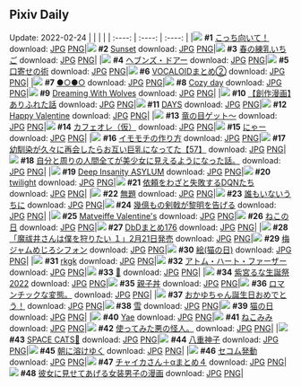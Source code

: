 ## Pixiv Daily
Update: 2022-02-24
|      |      |      |
| :----: | :----: | :----: |
|![](https://pixiv.microyu.workers.dev/c/240x480/img-master/img/2022/02/22/00/00/06/96426142_p0_master1200.jpg) **#1** [こっち向いて！](https://www.pixiv.net/artworks/96426142) download: [JPG](https://pixiv.microyu.workers.dev/img-original/img/2022/02/22/00/00/06/96426142_p0.jpg) [PNG](https://pixiv.microyu.workers.dev/img-original/img/2022/02/22/00/00/06/96426142_p0.png)|![](https://pixiv.microyu.workers.dev/c/240x480/img-master/img/2022/02/23/00/00/07/96452295_p0_master1200.jpg) **#2** [Sunset](https://www.pixiv.net/artworks/96452295) download: [JPG](https://pixiv.microyu.workers.dev/img-original/img/2022/02/23/00/00/07/96452295_p0.jpg) [PNG](https://pixiv.microyu.workers.dev/img-original/img/2022/02/23/00/00/07/96452295_p0.png)|![](https://pixiv.microyu.workers.dev/c/240x480/img-master/img/2022/02/22/00/00/36/96426307_p0_master1200.jpg) **#3** [春の練乳いちご](https://www.pixiv.net/artworks/96426307) download: [JPG](https://pixiv.microyu.workers.dev/img-original/img/2022/02/22/00/00/36/96426307_p0.jpg) [PNG](https://pixiv.microyu.workers.dev/img-original/img/2022/02/22/00/00/36/96426307_p0.png)|
|![](https://pixiv.microyu.workers.dev/c/240x480/img-master/img/2022/02/22/00/00/22/96426258_p0_master1200.jpg) **#4** [ヘブンズ・ドアー](https://www.pixiv.net/artworks/96426258) download: [JPG](https://pixiv.microyu.workers.dev/img-original/img/2022/02/22/00/00/22/96426258_p0.jpg) [PNG](https://pixiv.microyu.workers.dev/img-original/img/2022/02/22/00/00/22/96426258_p0.png)|![](https://pixiv.microyu.workers.dev/c/240x480/img-master/img/2022/02/22/06/00/02/96431693_p0_master1200.jpg) **#5** [口寄せの術](https://www.pixiv.net/artworks/96431693) download: [JPG](https://pixiv.microyu.workers.dev/img-original/img/2022/02/22/06/00/02/96431693_p0.jpg) [PNG](https://pixiv.microyu.workers.dev/img-original/img/2022/02/22/06/00/02/96431693_p0.png)|![](https://pixiv.microyu.workers.dev/c/240x480/img-master/img/2022/02/23/00/00/36/96452410_p0_master1200.jpg) **#6** [VOCALOIDまとめ②](https://www.pixiv.net/artworks/96452410) download: [JPG](https://pixiv.microyu.workers.dev/img-original/img/2022/02/23/00/00/36/96452410_p0.jpg) [PNG](https://pixiv.microyu.workers.dev/img-original/img/2022/02/23/00/00/36/96452410_p0.png)|
|![](https://pixiv.microyu.workers.dev/c/240x480/img-master/img/2022/02/22/00/01/44/96426276_p0_master1200.jpg) **#7** [●○●○](https://www.pixiv.net/artworks/96426276) download: [JPG](https://pixiv.microyu.workers.dev/img-original/img/2022/02/22/00/01/44/96426276_p0.jpg) [PNG](https://pixiv.microyu.workers.dev/img-original/img/2022/02/22/00/01/44/96426276_p0.png)|![](https://pixiv.microyu.workers.dev/c/240x480/img-master/img/2022/02/23/00/00/09/96452315_p0_master1200.jpg) **#8** [Cozy day](https://www.pixiv.net/artworks/96452315) download: [JPG](https://pixiv.microyu.workers.dev/img-original/img/2022/02/23/00/00/09/96452315_p0.jpg) [PNG](https://pixiv.microyu.workers.dev/img-original/img/2022/02/23/00/00/09/96452315_p0.png)|![](https://pixiv.microyu.workers.dev/c/240x480/img-master/img/2022/02/22/03/27/02/96430408_p0_master1200.jpg) **#9** [Dreaming With Wolves](https://www.pixiv.net/artworks/96430408) download: [JPG](https://pixiv.microyu.workers.dev/img-original/img/2022/02/22/03/27/02/96430408_p0.jpg) [PNG](https://pixiv.microyu.workers.dev/img-original/img/2022/02/22/03/27/02/96430408_p0.png)|
|![](https://pixiv.microyu.workers.dev/c/240x480/img-master/img/2022/02/22/21/25/48/96445902_p0_master1200.jpg) **#10** [【創作漫画】ありふれた話](https://www.pixiv.net/artworks/96445902) download: [JPG](https://pixiv.microyu.workers.dev/img-original/img/2022/02/22/21/25/48/96445902_p0.jpg) [PNG](https://pixiv.microyu.workers.dev/img-original/img/2022/02/22/21/25/48/96445902_p0.png)|![](https://pixiv.microyu.workers.dev/c/240x480/img-master/img/2022/02/22/00/00/04/96426128_p0_master1200.jpg) **#11** [DAYS](https://www.pixiv.net/artworks/96426128) download: [JPG](https://pixiv.microyu.workers.dev/img-original/img/2022/02/22/00/00/04/96426128_p0.jpg) [PNG](https://pixiv.microyu.workers.dev/img-original/img/2022/02/22/00/00/04/96426128_p0.png)|![](https://pixiv.microyu.workers.dev/c/240x480/img-master/img/2022/02/22/00/00/08/96426153_p0_master1200.jpg) **#12** [Happy Valentine](https://www.pixiv.net/artworks/96426153) download: [JPG](https://pixiv.microyu.workers.dev/img-original/img/2022/02/22/00/00/08/96426153_p0.jpg) [PNG](https://pixiv.microyu.workers.dev/img-original/img/2022/02/22/00/00/08/96426153_p0.png)|
|![](https://pixiv.microyu.workers.dev/c/240x480/img-master/img/2022/02/22/07/30/01/96432549_p0_master1200.jpg) **#13** [竜の目ゲット～](https://www.pixiv.net/artworks/96432549) download: [JPG](https://pixiv.microyu.workers.dev/img-original/img/2022/02/22/07/30/01/96432549_p0.jpg) [PNG](https://pixiv.microyu.workers.dev/img-original/img/2022/02/22/07/30/01/96432549_p0.png)|![](https://pixiv.microyu.workers.dev/c/240x480/img-master/img/2022/02/22/20/30/01/96444240_p0_master1200.jpg) **#14** [カフェオレ（仮）](https://www.pixiv.net/artworks/96444240) download: [JPG](https://pixiv.microyu.workers.dev/img-original/img/2022/02/22/20/30/01/96444240_p0.jpg) [PNG](https://pixiv.microyu.workers.dev/img-original/img/2022/02/22/20/30/01/96444240_p0.png)|![](https://pixiv.microyu.workers.dev/c/240x480/img-master/img/2022/02/22/00/20/59/96427087_p0_master1200.jpg) **#15** [にゃー](https://www.pixiv.net/artworks/96427087) download: [JPG](https://pixiv.microyu.workers.dev/img-original/img/2022/02/22/00/20/59/96427087_p0.jpg) [PNG](https://pixiv.microyu.workers.dev/img-original/img/2022/02/22/00/20/59/96427087_p0.png)|
|![](https://pixiv.microyu.workers.dev/c/240x480/img-master/img/2022/02/23/00/12/54/96452912_p0_master1200.jpg) **#16** [イモモチの作り方](https://www.pixiv.net/artworks/96452912) download: [JPG](https://pixiv.microyu.workers.dev/img-original/img/2022/02/23/00/12/54/96452912_p0.jpg) [PNG](https://pixiv.microyu.workers.dev/img-original/img/2022/02/23/00/12/54/96452912_p0.png)|![](https://pixiv.microyu.workers.dev/c/240x480/img-master/img/2022/02/22/00/00/39/96426320_p0_master1200.jpg) **#17** [幼馴染が久々に再会したらお互い巨乳になってた【57】](https://www.pixiv.net/artworks/96426320) download: [JPG](https://pixiv.microyu.workers.dev/img-original/img/2022/02/22/00/00/39/96426320_p0.jpg) [PNG](https://pixiv.microyu.workers.dev/img-original/img/2022/02/22/00/00/39/96426320_p0.png)|![](https://pixiv.microyu.workers.dev/c/240x480/img-master/img/2022/02/22/00/00/31/96426287_p0_master1200.jpg) **#18** [自分と周りの人間全てが美少女に見えるようになった話。](https://www.pixiv.net/artworks/96426287) download: [JPG](https://pixiv.microyu.workers.dev/img-original/img/2022/02/22/00/00/31/96426287_p0.jpg) [PNG](https://pixiv.microyu.workers.dev/img-original/img/2022/02/22/00/00/31/96426287_p0.png)|
|![](https://pixiv.microyu.workers.dev/c/240x480/img-master/img/2022/02/22/00/30/01/96427330_p0_master1200.jpg) **#19** [Deep Insanity ASYLUM](https://www.pixiv.net/artworks/96427330) download: [JPG](https://pixiv.microyu.workers.dev/img-original/img/2022/02/22/00/30/01/96427330_p0.jpg) [PNG](https://pixiv.microyu.workers.dev/img-original/img/2022/02/22/00/30/01/96427330_p0.png)|![](https://pixiv.microyu.workers.dev/c/240x480/img-master/img/2022/02/22/13/58/16/96436788_p0_master1200.jpg) **#20** [twilight](https://www.pixiv.net/artworks/96436788) download: [JPG](https://pixiv.microyu.workers.dev/img-original/img/2022/02/22/13/58/16/96436788_p0.jpg) [PNG](https://pixiv.microyu.workers.dev/img-original/img/2022/02/22/13/58/16/96436788_p0.png)|![](https://pixiv.microyu.workers.dev/c/240x480/img-master/img/2022/02/23/19/36/38/96470065_p0_master1200.jpg) **#21** [依頼をわざと失敗するDQNたち](https://www.pixiv.net/artworks/96470065) download: [JPG](https://pixiv.microyu.workers.dev/img-original/img/2022/02/23/19/36/38/96470065_p0.jpg) [PNG](https://pixiv.microyu.workers.dev/img-original/img/2022/02/23/19/36/38/96470065_p0.png)|
|![](https://pixiv.microyu.workers.dev/c/240x480/img-master/img/2022/02/23/19/24/58/96469741_p0_master1200.jpg) **#22** [無題](https://www.pixiv.net/artworks/96469741) download: [JPG](https://pixiv.microyu.workers.dev/img-original/img/2022/02/23/19/24/58/96469741_p0.jpg) [PNG](https://pixiv.microyu.workers.dev/img-original/img/2022/02/23/19/24/58/96469741_p0.png)|![](https://pixiv.microyu.workers.dev/c/240x480/img-master/img/2022/02/22/08/20/34/96433029_p0_master1200.jpg) **#23** [誰もいないうちに](https://www.pixiv.net/artworks/96433029) download: [JPG](https://pixiv.microyu.workers.dev/img-original/img/2022/02/22/08/20/34/96433029_p0.jpg) [PNG](https://pixiv.microyu.workers.dev/img-original/img/2022/02/22/08/20/34/96433029_p0.png)|![](https://pixiv.microyu.workers.dev/c/240x480/img-master/img/2022/02/23/00/30/01/96453436_p0_master1200.jpg) **#24** [幾億もの剣戟が黎明を告げる](https://www.pixiv.net/artworks/96453436) download: [JPG](https://pixiv.microyu.workers.dev/img-original/img/2022/02/23/00/30/01/96453436_p0.jpg) [PNG](https://pixiv.microyu.workers.dev/img-original/img/2022/02/23/00/30/01/96453436_p0.png)|
|![](https://pixiv.microyu.workers.dev/c/240x480/img-master/img/2022/02/22/09/17/45/96433550_p0_master1200.jpg) **#25** [Matveiffe Valentine's](https://www.pixiv.net/artworks/96433550) download: [JPG](https://pixiv.microyu.workers.dev/img-original/img/2022/02/22/09/17/45/96433550_p0.jpg) [PNG](https://pixiv.microyu.workers.dev/img-original/img/2022/02/22/09/17/45/96433550_p0.png)|![](https://pixiv.microyu.workers.dev/c/240x480/img-master/img/2022/02/22/22/22/27/96448202_p0_master1200.jpg) **#26** [ねこの日](https://www.pixiv.net/artworks/96448202) download: [JPG](https://pixiv.microyu.workers.dev/img-original/img/2022/02/22/22/22/27/96448202_p0.jpg) [PNG](https://pixiv.microyu.workers.dev/img-original/img/2022/02/22/22/22/27/96448202_p0.png)|![](https://pixiv.microyu.workers.dev/c/240x480/img-master/img/2022/02/22/00/31/23/96427380_p0_master1200.jpg) **#27** [DbDまとめ176](https://www.pixiv.net/artworks/96427380) download: [JPG](https://pixiv.microyu.workers.dev/img-original/img/2022/02/22/00/31/23/96427380_p0.jpg) [PNG](https://pixiv.microyu.workers.dev/img-original/img/2022/02/22/00/31/23/96427380_p0.png)|
|![](https://pixiv.microyu.workers.dev/c/240x480/img-master/img/2022/02/22/00/03/34/96426473_p0_master1200.jpg) **#28** [「魔祓井さんは僕を狩りたい １」2月21日発売](https://www.pixiv.net/artworks/96426473) download: [JPG](https://pixiv.microyu.workers.dev/img-original/img/2022/02/22/00/03/34/96426473_p0.jpg) [PNG](https://pixiv.microyu.workers.dev/img-original/img/2022/02/22/00/03/34/96426473_p0.png)|![](https://pixiv.microyu.workers.dev/c/240x480/img-master/img/2022/02/23/20/30/00/96471356_p0_master1200.jpg) **#29** [梅ジャムめじろシフォン](https://www.pixiv.net/artworks/96471356) download: [JPG](https://pixiv.microyu.workers.dev/img-original/img/2022/02/23/20/30/00/96471356_p0.jpg) [PNG](https://pixiv.microyu.workers.dev/img-original/img/2022/02/23/20/30/00/96471356_p0.png)|![](https://pixiv.microyu.workers.dev/c/240x480/img-master/img/2022/02/22/22/25/09/96448403_p0_master1200.jpg) **#30** [絵(猫の日)](https://www.pixiv.net/artworks/96448403) download: [JPG](https://pixiv.microyu.workers.dev/img-original/img/2022/02/22/22/25/09/96448403_p0.jpg) [PNG](https://pixiv.microyu.workers.dev/img-original/img/2022/02/22/22/25/09/96448403_p0.png)|
|![](https://pixiv.microyu.workers.dev/c/240x480/img-master/img/2022/02/22/01/30/04/96428716_p0_master1200.jpg) **#31** [rkgk](https://www.pixiv.net/artworks/96428716) download: [JPG](https://pixiv.microyu.workers.dev/img-original/img/2022/02/22/01/30/04/96428716_p0.jpg) [PNG](https://pixiv.microyu.workers.dev/img-original/img/2022/02/22/01/30/04/96428716_p0.png)|![](https://pixiv.microyu.workers.dev/c/240x480/img-master/img/2022/02/23/00/02/37/96452536_p0_master1200.jpg) **#32** [アトム・ハート・ファーザー](https://www.pixiv.net/artworks/96452536) download: [JPG](https://pixiv.microyu.workers.dev/img-original/img/2022/02/23/00/02/37/96452536_p0.jpg) [PNG](https://pixiv.microyu.workers.dev/img-original/img/2022/02/23/00/02/37/96452536_p0.png)|![](https://pixiv.microyu.workers.dev/c/240x480/img-master/img/2022/02/22/13/12/36/96436207_p0_master1200.jpg) **#33** [💖](https://www.pixiv.net/artworks/96436207) download: [JPG](https://pixiv.microyu.workers.dev/img-original/img/2022/02/22/13/12/36/96436207_p0.jpg) [PNG](https://pixiv.microyu.workers.dev/img-original/img/2022/02/22/13/12/36/96436207_p0.png)|
|![](https://pixiv.microyu.workers.dev/c/240x480/img-master/img/2022/02/23/00/00/08/96452309_p0_master1200.jpg) **#34** [紫宮るな生誕祭2022](https://www.pixiv.net/artworks/96452309) download: [JPG](https://pixiv.microyu.workers.dev/img-original/img/2022/02/23/00/00/08/96452309_p0.jpg) [PNG](https://pixiv.microyu.workers.dev/img-original/img/2022/02/23/00/00/08/96452309_p0.png)|![](https://pixiv.microyu.workers.dev/c/240x480/img-master/img/2022/02/22/03/20/20/96430327_p0_master1200.jpg) **#35** [親子丼](https://www.pixiv.net/artworks/96430327) download: [JPG](https://pixiv.microyu.workers.dev/img-original/img/2022/02/22/03/20/20/96430327_p0.jpg) [PNG](https://pixiv.microyu.workers.dev/img-original/img/2022/02/22/03/20/20/96430327_p0.png)|![](https://pixiv.microyu.workers.dev/c/240x480/img-master/img/2022/02/23/00/36/31/96453551_p0_master1200.jpg) **#36** [ロマンチックな変態。](https://www.pixiv.net/artworks/96453551) download: [JPG](https://pixiv.microyu.workers.dev/img-original/img/2022/02/23/00/36/31/96453551_p0.jpg) [PNG](https://pixiv.microyu.workers.dev/img-original/img/2022/02/23/00/36/31/96453551_p0.png)|
|![](https://pixiv.microyu.workers.dev/c/240x480/img-master/img/2022/02/22/00/00/17/96426228_p0_master1200.jpg) **#37** [おかゆちゃん誕生日おめでとう！](https://www.pixiv.net/artworks/96426228) download: [JPG](https://pixiv.microyu.workers.dev/img-original/img/2022/02/22/00/00/17/96426228_p0.jpg) [PNG](https://pixiv.microyu.workers.dev/img-original/img/2022/02/22/00/00/17/96426228_p0.png)|![](https://pixiv.microyu.workers.dev/c/240x480/img-master/img/2022/02/22/00/00/17/96426224_p0_master1200.jpg) **#38** [雪](https://www.pixiv.net/artworks/96426224) download: [JPG](https://pixiv.microyu.workers.dev/img-original/img/2022/02/22/00/00/17/96426224_p0.jpg) [PNG](https://pixiv.microyu.workers.dev/img-original/img/2022/02/22/00/00/17/96426224_p0.png)|![](https://pixiv.microyu.workers.dev/c/240x480/img-master/img/2022/02/22/00/00/34/96426301_p0_master1200.jpg) **#39** [猫の日](https://www.pixiv.net/artworks/96426301) download: [JPG](https://pixiv.microyu.workers.dev/img-original/img/2022/02/22/00/00/34/96426301_p0.jpg) [PNG](https://pixiv.microyu.workers.dev/img-original/img/2022/02/22/00/00/34/96426301_p0.png)|
|![](https://pixiv.microyu.workers.dev/c/240x480/img-master/img/2022/02/22/00/02/38/96426433_p0_master1200.jpg) **#40** [Yae](https://www.pixiv.net/artworks/96426433) download: [JPG](https://pixiv.microyu.workers.dev/img-original/img/2022/02/22/00/02/38/96426433_p0.jpg) [PNG](https://pixiv.microyu.workers.dev/img-original/img/2022/02/22/00/02/38/96426433_p0.png)|![](https://pixiv.microyu.workers.dev/c/240x480/img-master/img/2022/02/22/18/57/48/96442024_p0_master1200.jpg) **#41** [ねこみみ](https://www.pixiv.net/artworks/96442024) download: [JPG](https://pixiv.microyu.workers.dev/img-original/img/2022/02/22/18/57/48/96442024_p0.jpg) [PNG](https://pixiv.microyu.workers.dev/img-original/img/2022/02/22/18/57/48/96442024_p0.png)|![](https://pixiv.microyu.workers.dev/c/240x480/img-master/img/2022/02/23/14/21/44/96463761_p0_master1200.jpg) **#42** [使ってみた悪の怪人。](https://www.pixiv.net/artworks/96463761) download: [JPG](https://pixiv.microyu.workers.dev/img-original/img/2022/02/23/14/21/44/96463761_p0.jpg) [PNG](https://pixiv.microyu.workers.dev/img-original/img/2022/02/23/14/21/44/96463761_p0.png)|
|![](https://pixiv.microyu.workers.dev/c/240x480/img-master/img/2022/02/22/00/00/02/96426114_p0_master1200.jpg) **#43** [SPACE CATS💫](https://www.pixiv.net/artworks/96426114) download: [JPG](https://pixiv.microyu.workers.dev/img-original/img/2022/02/22/00/00/02/96426114_p0.jpg) [PNG](https://pixiv.microyu.workers.dev/img-original/img/2022/02/22/00/00/02/96426114_p0.png)|![](https://pixiv.microyu.workers.dev/c/240x480/img-master/img/2022/02/22/11/33/18/96434958_p0_master1200.jpg) **#44** [八重神子](https://www.pixiv.net/artworks/96434958) download: [JPG](https://pixiv.microyu.workers.dev/img-original/img/2022/02/22/11/33/18/96434958_p0.jpg) [PNG](https://pixiv.microyu.workers.dev/img-original/img/2022/02/22/11/33/18/96434958_p0.png)|![](https://pixiv.microyu.workers.dev/c/240x480/img-master/img/2022/02/23/00/03/13/96452566_p0_master1200.jpg) **#45** [朝に溶けゆく](https://www.pixiv.net/artworks/96452566) download: [JPG](https://pixiv.microyu.workers.dev/img-original/img/2022/02/23/00/03/13/96452566_p0.jpg) [PNG](https://pixiv.microyu.workers.dev/img-original/img/2022/02/23/00/03/13/96452566_p0.png)|
|![](https://pixiv.microyu.workers.dev/c/240x480/img-master/img/2022/02/22/00/13/04/96426854_p0_master1200.jpg) **#46** [セコム発動](https://www.pixiv.net/artworks/96426854) download: [JPG](https://pixiv.microyu.workers.dev/img-original/img/2022/02/22/00/13/04/96426854_p0.jpg) [PNG](https://pixiv.microyu.workers.dev/img-original/img/2022/02/22/00/13/04/96426854_p0.png)|![](https://pixiv.microyu.workers.dev/c/240x480/img-master/img/2022/02/22/20/47/14/96444750_p0_master1200.jpg) **#47** [チャイカさん＋αまとめ４](https://www.pixiv.net/artworks/96444750) download: [JPG](https://pixiv.microyu.workers.dev/img-original/img/2022/02/22/20/47/14/96444750_p0.jpg) [PNG](https://pixiv.microyu.workers.dev/img-original/img/2022/02/22/20/47/14/96444750_p0.png)|![](https://pixiv.microyu.workers.dev/c/240x480/img-master/img/2022/02/23/19/30/07/96469880_p0_master1200.jpg) **#48** [彼女に見せてあげる女装男子の漫画](https://www.pixiv.net/artworks/96469880) download: [JPG](https://pixiv.microyu.workers.dev/img-original/img/2022/02/23/19/30/07/96469880_p0.jpg) [PNG](https://pixiv.microyu.workers.dev/img-original/img/2022/02/23/19/30/07/96469880_p0.png)|
